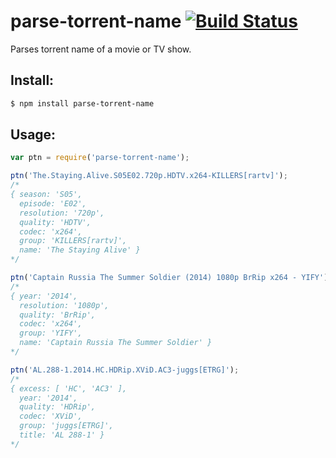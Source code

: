 # parse-torrent-name [![Build Status](https://travis-ci.org/jzjzjzj/parse-torrent-name.svg?branch=master)](https://travis-ci.org/jzjzjzj/parse-torrent-name)

Parses torrent name of a movie or TV show.

## Install:
```bash
$ npm install parse-torrent-name
```

## Usage:
```javascript
var ptn = require('parse-torrent-name');

ptn('The.Staying.Alive.S05E02.720p.HDTV.x264-KILLERS[rartv]');
/*
{ season: 'S05',
  episode: 'E02',
  resolution: '720p',
  quality: 'HDTV',
  codec: 'x264',
  group: 'KILLERS[rartv]',
  name: 'The Staying Alive' }
*/

ptn('Captain Russia The Summer Soldier (2014) 1080p BrRip x264 - YIFY');
/*
{ year: '2014',
  resolution: '1080p',
  quality: 'BrRip',
  codec: 'x264',
  group: 'YIFY',
  name: 'Captain Russia The Summer Soldier' }
*/

ptn('AL.288-1.2014.HC.HDRip.XViD.AC3-juggs[ETRG]');
/*
{ excess: [ 'HC', 'AC3' ],
  year: '2014',
  quality: 'HDRip',
  codec: 'XViD',
  group: 'juggs[ETRG]',
  title: 'AL 288-1' }
*/
```
